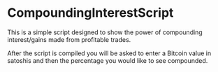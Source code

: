 # CompoundingInterestScript

This is a simple script designed to show the power of compounding interest/gains made from profitable trades.

After the script is compiled you will be asked to enter a Bitcoin value in satoshis and then the percentage you would like to see compounded.
